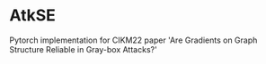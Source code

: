 # AtkSE
Pytorch implementation for CIKM22 paper 'Are Gradients on Graph Structure Reliable in Gray-box Attacks?'
